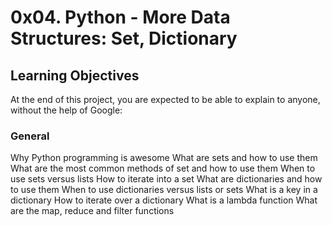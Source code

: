 # 0x04. Python - More Data Structures: Set, Dictionary

## Learning Objectives
At the end of this project, you are expected to be able to explain to anyone, without the help of Google:

### General
Why Python programming is awesome
What are sets and how to use them
What are the most common methods of set and how to use them
When to use sets versus lists
How to iterate into a set
What are dictionaries and how to use them
When to use dictionaries versus lists or sets
What is a key in a dictionary
How to iterate over a dictionary
What is a lambda function
What are the map, reduce and filter functions
